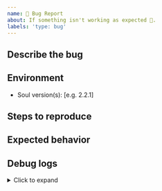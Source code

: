 ```yaml
---
name: 🐛 Bug Report
about: If something isn't working as expected 🤔.
labels: 'type: bug'
---
```


## Describe the bug
<!--
A clear and concise description of what the bug is.
-->

## Environment

- Soul version(s): [e.g. 2.2.1]

## Steps to reproduce


## Expected behavior
<!--
A clear and concise description of what you expected to happen.
-->

## Debug logs
<!--
Add your debug logs here.
-->

<details>
<summary>Click to expand</summary>

```
replace this line with your debug logs
```
</details>
